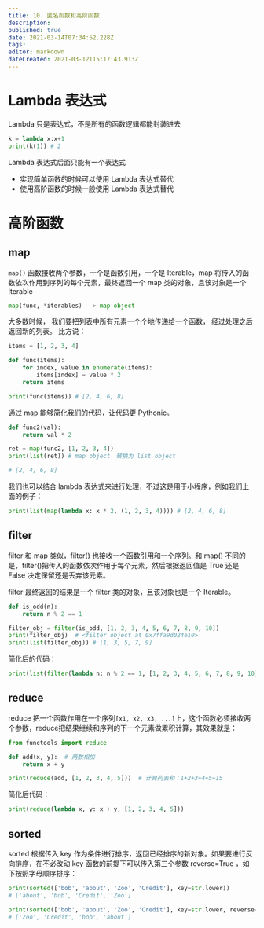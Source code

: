 ```yaml
---
title: 10. 匿名函数和高阶函数
description: 
published: true
date: 2021-03-14T07:34:52.228Z
tags: 
editor: markdown
dateCreated: 2021-03-12T15:17:43.913Z
---
```


# Lambda 表达式

Lambda 只是表达式，不是所有的函数逻辑都能封装进去

```python
k = lambda x:x+1
print(k(1)) # 2
```

Lambda 表达式后面只能有一个表达式

- 实现简单函数的时候可以使用 Lambda 表达式替代
- 使用高阶函数的时候一般使用 Lambda 表达式替代

# 高阶函数

## map

`map()` 函数接收两个参数，一个是函数引用，一个是 Iterable，map 将传入的函数依次作用到序列的每个元素，最终返回一个 map 类的对象，且该对象是一个 Iterable

```python
map(func, *iterables) --> map object
```

大多数时候， 我们要把列表中所有元素一个个地传递给一个函数， 经过处理之后返回新的列表。 比方说：

```python
items = [1, 2, 3, 4]

def func(items):
    for index, value in enumerate(items):
        items[index] = value * 2
    return items

print(func(items)) # [2, 4, 6, 8]
```

通过 map 能够简化我们的代码，让代码更 Pythonic。


```python
def func2(val):
    return val * 2

ret = map(func2, [1, 2, 3, 4])
print(list(ret)) # map object　转换为 list object

# [2, 4, 6, 8]
```

我们也可以结合 lambda 表达式来进行处理，不过这是用于小程序，例如我们上面的例子：

```python
print(list(map(lambda x: x * 2, (1, 2, 3, 4)))) # [2, 4, 6, 8]
```

## filter

filter 和 map 类似，filter() 也接收一个函数引用和一个序列。和 map() 不同的是，filter()把传入的函数依次作用于每个元素，然后根据返回值是 True 还是 False 决定保留还是丢弃该元素。

filter 最终返回的结果是一个 filter 类的对象，且该对象也是一个 Iterable。


```python
def is_odd(n):
    return n % 2 == 1

filter_obj = filter(is_odd, [1, 2, 3, 4, 5, 6, 7, 8, 9, 10])
print(filter_obj)  # <filter object at 0x7ffa9d024e10>
print(list(filter_obj)) # [1, 3, 5, 7, 9]
```

简化后的代码：

```python
print(list(filter(lambda n: n % 2 == 1, [1, 2, 3, 4, 5, 6, 7, 8, 9, 10])))
```

## reduce

reduce 把一个函数作用在一个序列`[x1, x2, x3, ...]`上，这个函数必须接收两个参数，reduce把结果继续和序列的下一个元素做累积计算，其效果就是：

```python
from functools import reduce

def add(x, y):  # 两数相加
    return x + y

print(reduce(add, [1, 2, 3, 4, 5]))  # 计算列表和：1+2+3+4+5=15
```

简化后代码：

```python
print(reduce(lambda x, y: x + y, [1, 2, 3, 4, 5]))
```

## sorted

sorted 根据传入 key 作为条件进行排序，返回已经排序的新对象。如果要进行反向排序，在不必改动 key 函数的前提下可以传入第三个参数 reverse=True ，如下按照字母顺序排序：

```python
print(sorted(['bob', 'about', 'Zoo', 'Credit'], key=str.lower))
# ['about', 'bob', 'Credit', 'Zoo']

print(sorted(['bob', 'about', 'Zoo', 'Credit'], key=str.lower, reverse=True))
# ['Zoo', 'Credit', 'bob', 'about']
```











